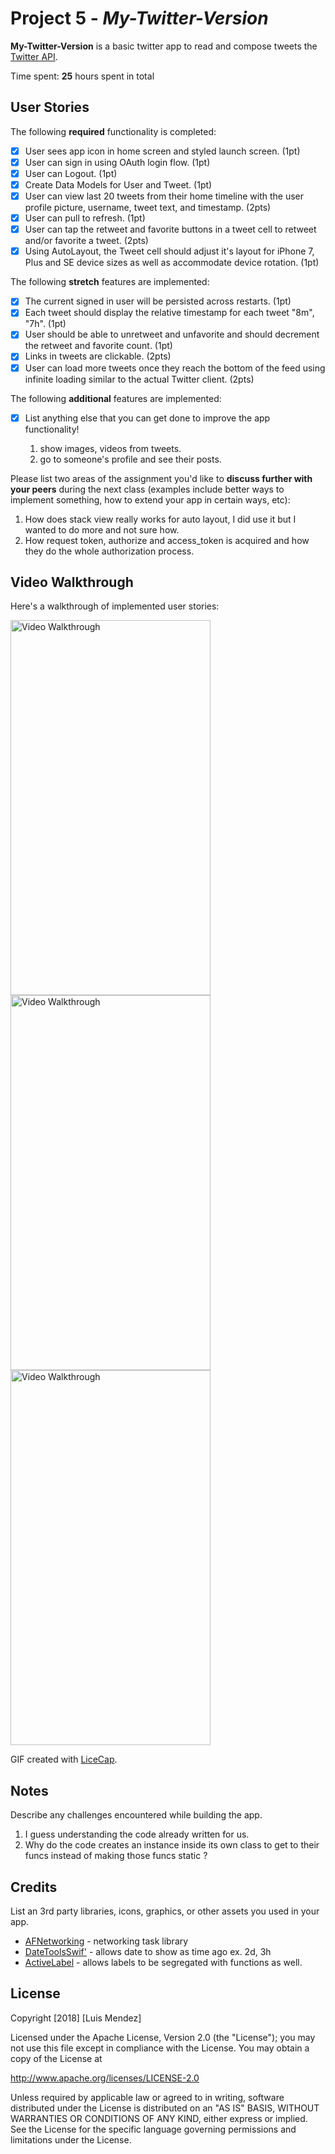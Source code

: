# Project 5 - *My-Twitter-Version*

**My-Twitter-Version** is a basic twitter app to read and compose tweets the [Twitter API](https://apps.twitter.com/).

Time spent: **25** hours spent in total

## User Stories

The following **required** functionality is completed:

- [x] User sees app icon in home screen and styled launch screen. (1pt)
- [x] User can sign in using OAuth login flow. (1pt)
- [x] User can Logout. (1pt)
- [x] Create Data Models for User and Tweet. (1pt)
- [x] User can view last 20 tweets from their home timeline with the user profile picture, username, tweet text, and timestamp. (2pts)
- [x] User can pull to refresh. (1pt)
- [x] User can tap the retweet and favorite buttons in a tweet cell to retweet and/or favorite a tweet. (2pts)
- [x] Using AutoLayout, the Tweet cell should adjust it's layout for iPhone 7, Plus and SE device sizes as well as accommodate device rotation. (1pt)

The following **stretch** features are implemented:

- [x] The current signed in user will be persisted across restarts. (1pt)
- [x] Each tweet should display the relative timestamp for each tweet "8m", "7h". (1pt)
- [x] User should be able to unretweet and unfavorite and should decrement the retweet and favorite count. (1pt)
- [x] Links in tweets are clickable. (2pts)
- [x] User can load more tweets once they reach the bottom of the feed using infinite loading similar to the actual Twitter client. (2pts)

The following **additional** features are implemented:

- [x] List anything else that you can get done to improve the app functionality!

  1. show images, videos from tweets.
  2. go to someone's profile and see their posts.

Please list two areas of the assignment you'd like to **discuss further with your peers** during the next class (examples include better ways to implement something, how to extend your app in certain ways, etc):

1. How does stack view really works for auto layout, I did use it but I wanted to do more and not sure how.
2. How request token, authorize and access_token is acquired and how they do the whole authorization process.

## Video Walkthrough

Here's a walkthrough of implemented user stories:

<div style="display: inline-block;">
<img float="left" width="320" height="600" src='https://user-images.githubusercontent.com/16315708/46993869-b5222b80-d0df-11e8-8070-1361cb537a77.gif' title='Video Walkthrough' width='' alt='Video Walkthrough' />
<img float="left" width="320" height="600" src='https://user-images.githubusercontent.com/16315708/46993885-ca975580-d0df-11e8-947b-11a3aa82d5c8.gif' title='Video Walkthrough' width='' alt='Video Walkthrough' />
<img float="right" width="320" height="600" src='https://user-images.githubusercontent.com/16315708/46993969-337ecd80-d0e0-11e8-8ae8-1445fe051420.gif' title='Video Walkthrough' width='' alt='Video Walkthrough' />
<div/>

GIF created with [LiceCap](http://www.cockos.com/licecap/).

## Notes

Describe any challenges encountered while building the app.

  1. I guess understanding the code already written for us. 
  2. Why do the code creates an instance inside its own class to get to their funcs instead of making those funcs static ?

## Credits

List an 3rd party libraries, icons, graphics, or other assets you used in your app.

- [AFNetworking](https://github.com/AFNetworking/AFNetworking) - networking task library
- [DateToolsSwif'](https://github.com/MatthewYork/DateTools) - allows date to show as time ago ex. 2d, 3h
- [ActiveLabel](https://github.com/optonaut/ActiveLabel.swift) - allows labels to be segregated with functions as well. 

## License

Copyright [2018] [Luis Mendez]

Licensed under the Apache License, Version 2.0 (the "License");
you may not use this file except in compliance with the License.
You may obtain a copy of the License at

http://www.apache.org/licenses/LICENSE-2.0

Unless required by applicable law or agreed to in writing, software
distributed under the License is distributed on an "AS IS" BASIS,
WITHOUT WARRANTIES OR CONDITIONS OF ANY KIND, either express or implied.
See the License for the specific language governing permissions and
limitations under the License.
